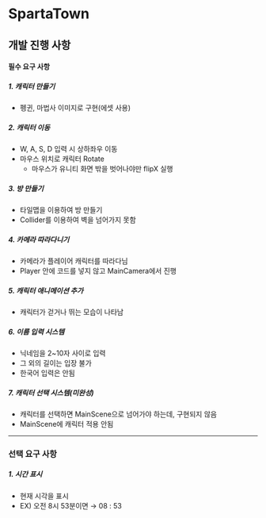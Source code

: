 # SpartaTown
 
## 개발 진행 사항
#### 필수 요구 사항
##### 1. 캐릭터 만들기
 - 펭귄, 마법사 이미지로 구현(에셋 사용)
##### 2. 캐릭터 이동
 - W, A, S, D 입력 시 상하좌우 이동
 - 마우스 위치로 캐릭터 Rotate
   * 마우스가 유니티 화면 밖을 벗어나야만 flipX 실행
##### 3. 방 만들기
 - 타일맵을 이용하여 방 만들기
 - Collider를 이용하여 벽을 넘어가지 못함
##### 4. 카메라 따라다니기
 - 카메라가 플레이어 캐릭터를 따라다님
 - Player 안에 코드를 넣지 않고 MainCamera에서 진행
##### 5. 캐릭터 애니메이션 추가
 - 캐릭터가 걷거나 뛰는 모습이 나타남
##### 6. 이름 입력 시스템
 - 닉네임을 2~10자 사이로 입력
 - 그 외의 길이는 입장 불가
 - 한국어 입력은 안됨
##### 7. 캐릭터 선택 시스템(미완성)
 - 캐릭터를 선택하면 MainScene으로 넘어가야 하는데, 구현되지 않음
 - MainScene에 캐릭터 적용 안됨

---

### 선택 요구 사항
##### 1. 시간 표시
 - 현재 시각을 표시
 - EX) 오전 8시 53분이면 → 08 : 53
